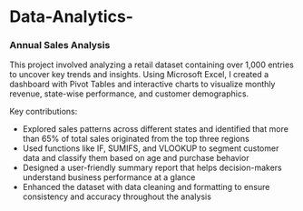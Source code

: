 # Data-Analytics-

### Annual Sales Analysis

This project involved analyzing a retail dataset containing over 1,000 entries to uncover key trends and insights. Using Microsoft Excel, I created a dashboard with Pivot Tables and interactive charts to visualize monthly revenue, state-wise performance, and customer demographics.

Key contributions:

- Explored sales patterns across different states and identified that more than 65% of total sales originated from the top three regions  
- Used functions like IF, SUMIFS, and VLOOKUP to segment customer data and classify them based on age and purchase behavior  
- Designed a user-friendly summary report that helps decision-makers understand business performance at a glance  
- Enhanced the dataset with data cleaning and formatting to ensure consistency and accuracy throughout the analysis
